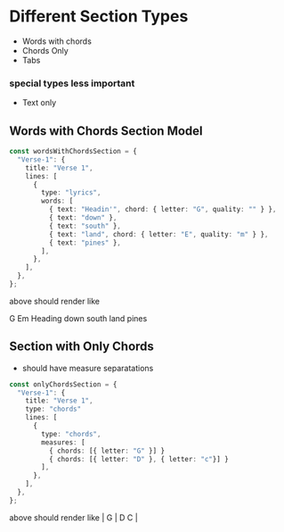 # Different Section Types
* Words with chords
* Chords Only
* Tabs
### special types less important
* Text only

## Words with Chords Section Model 
```typescript
const wordsWithChordsSection = {
  "Verse-1": {
    title: "Verse 1",
    lines: [
      {
        type: "lyrics",
        words: [
          { text: "Headin'", chord: { letter: "G", quality: "" } },
          { text: "down" },
          { text: "south" },
          { text: "land", chord: { letter: "E", quality: "m" } },
          { text: "pines" },
        ],
      },
    ],
  },
};
```
above should render like

   G                Em
Heading down south land pines

## Section with Only Chords 
- should have measure separatations
```typescript
const onlyChordsSection = {
  "Verse-1": {
    title: "Verse 1",
    type: "chords"
    lines: [
      {
        type: "chords",
        measures: [
          { chords: [{ letter: "G" }] }
          { chords: [{ letter: "D" }, { letter: "c"}] }
        ],
      },
    ],
  },
};
```
above should render like
| G | D C |
